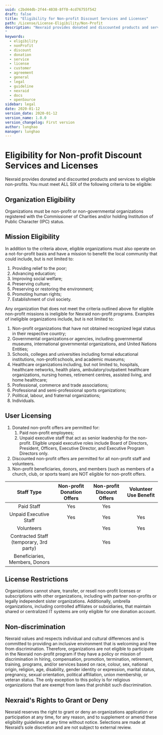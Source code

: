 ```yaml
---
uuid: c2bd44db-2f44-4038-8ff0-4cd76755f542
draft: false
title: "Eligibility for Non-profit Discount Services and Licenses"
path: /License/License-Eligibility/Non-Profit
description: "Nexraid provides donated and discounted products and services to eligible Non-profit organization. To be eligible, you have to meet the requirements stated in this document.
"
keywords: 
  - eligibility
  - nonProfit
  - discount
  - donation
  - service
  - license
  - customer
  - agreement
  - general
  - legal
  - guideline
  - nexraid
  - docs
  - openSource
sidebar: legal
date: 2020-01-12
version_date: 2020-01-12
version_name: 1.0.0
version_changelog: First version
author: lunghao
manager: lunghao
---
```


# Eligibility for Non-profit Discount Services and Licenses
Nexraid provides donated and discounted products and services to eligible non-profits. You must meet ALL SIX of the following criteria to be eligible:

## Organization Eligibility
Organizations must be non-profit or non-governmental organizations registered with the Commissioner of Charities and/or holding Institution of Public Character (IPC) status.

## Mission Eligibility
In addition to the criteria above, eligible organizations must also operate on a not-for-profit basis and have a mission to benefit the local community that could include, but is not limited to:
1. Providing relief to the poor;
2. Advancing education;
3. Improving social welfare;
4. Preserving culture;
5. Preserving or restoring the environment;
6. Promoting human rights;
7. Establishment of civil society.

Any organization that does not meet the criteria outlined above for eligible non-profit missions is ineligible for Nexraid non-profit programs. Examples of ineligible organizations include, but is not limited to:
1. Non-profit organizations that have not obtained recognized legal status in their respective country;
2. Governmental organizations or agencies, including governmental museums, international governmental organizations, and United Nations Entities;
3. Schools, colleges and universities including formal educational institutions, non-profit schools, and academic museums;
4. Healthcare organizations including, but not limited to, hospitals, healthcare networks, health plans, ambulatory/outpatient healthcare organizations, nursing homes, retirement centres, assisted living, and home healthcare;
5. Professional, commerce and trade associations;
6. Professional and semi-professional sports organizations;
7. Political, labour, and fraternal organizations;
8. Individuals.

## User Licensing
1. Donated non-profit offers are permitted for:
   1. Paid non-profit employees;
   2. Unpaid executive staff that act as senior leadership for the non-profit. Eligible unpaid executive roles include Board of Directors, President, Officers, Executive Director, and Executive Program Directors only.
2. Discounted non-profit offers are permitted for all non-profit staff and volunteers.
3. Non-profit beneficiaries, donors, and members (such as members of a church, club, or sports team) are NOT eligible for non-profit offers.

| Staff Type                              | Non-profit Donation Offers | Non-profit Discount Offers | Volunteer Use Benefit |
|:---------------------------------------:|:--------------------------:|:--------------------------:|:---------------------:|
| Paid Staff                              | Yes                        | Yes                        |                       |
| Unpaid Executive Staff                  | Yes                        | Yes                        | Yes                   |
| Volunteers                              |                            | Yes                        | Yes                   |
| Contracted Staff (temporary, 3rd party) |                            | Yes                        |                       |
| Beneficiaries, Members, Donors          |                            |                            |                       |

## License Restrictions
Organizations cannot share, transfer, or resell non-profit licenses or subscriptions with other organizations, including with partner non-profits or legally independent sister organizations. Additionally, umbrella organizations, including controlled affiliates or subsidiaries, that maintain shared or centralized IT systems are only eligible for one donation account.

## Non-discrimination
Nexraid values and respects individual and cultural differences and is committed to providing an inclusive environment that is welcoming and free from discrimination. Therefore, organizations are not eligible to participate in the Nexraid non-profit program if they have a policy or mission of discrimination in hiring, compensation, promotion, termination, retirement, training, programs, and/or services based on race, colour, sex, national origin, religion, age, disability, gender identity or expression, marital status, pregnancy, sexual orientation, political affiliation, union membership, or veteran status. The only exception to this policy is for religious organizations that are exempt from laws that prohibit such discrimination.

## Nexraid's Rights to Grant or Deny
Nexraid reserves the right to grant or deny an organizations application or participation at any time, for any reason, and to supplement or amend these eligibility guidelines at any time without notice. Selections are made at Nexraid’s sole discretion and are not subject to external review.
